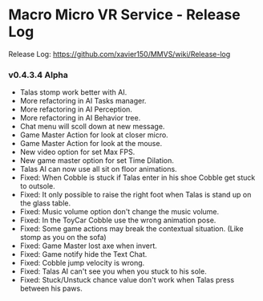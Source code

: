 # Macro Micro VR Service - Release Log
Release Log: https://github.com/xavier150/MMVS/wiki/Release-log

###  v0.4.3.4 Alpha

- Talas stomp work better with AI.
- More refactoring in AI Tasks manager.
- More refactoring in AI Perception.
- More refactoring in AI Behavior tree.
- Chat menu will scoll down at new message.
- Game Master Action for look at closer micro.
- Game Master Action for look at the mouse.
- New video option for set Max FPS.
- New game master option for set Time Dilation.
- Talas AI can now use all sit on floor animations.
- Fixed: When Cobble is stuck if Talas enter in his shoe Cobble get stuck to outsole.
- Fixed: It only possible to raise the right foot when Talas is stand up on the glass table.
- Fixed: Music volume option don't change the music volume.
- Fixed: In the ToyCar Cobble use the wrong animation pose.
- Fixed: Some game actions may break the contextual situation. (Like stomp as you on the sofa)
- Fixed: Game Master lost axe when invert.
- Fixed: Game notify hide the Text Chat.
- Fixed: Cobble jump velocity is wrong.
- Fixed: Talas AI can't see you when you stuck to his sole.
- Fixed: Stuck/Unstuck chance value don't work when Talas press between his paws.
